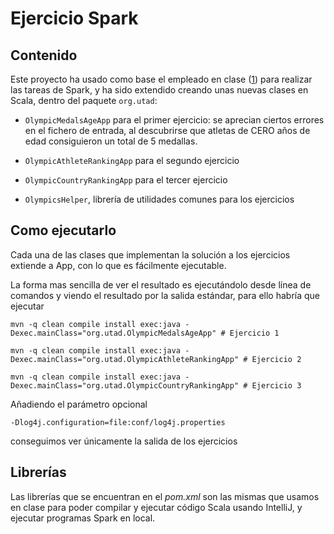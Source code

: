 Ejercicio Spark
===============

## Contenido

Este proyecto ha usado como base el empleado en clase ([1]) para realizar las tareas de Spark, y ha sido extendido creando
unas nuevas clases en Scala, dentro del paquete `org.utad`:

+ `OlympicMedalsAgeApp` para el primer ejercicio: se aprecian ciertos errores en el fichero de entrada, al descubrirse
que atletas de CERO años de edad consiguieron un total de 5 medallas.

* `OlympicAthleteRankingApp` para el segundo ejercicio

* `OlympicCountryRankingApp` para el tercer ejercicio

* `OlympicsHelper`, librería de utilidades comunes para los ejercicios


## Como ejecutarlo

Cada una de las clases que implementan la solución a los ejercicios extiende a App, con lo que es fácilmente ejecutable.

La forma mas sencilla de ver el resultado es ejecutándolo desde línea de comandos y viendo el resultado por
la salida estándar, para ello habría que ejecutar

    mvn -q clean compile install exec:java -Dexec.mainClass="org.utad.OlympicMedalsAgeApp" # Ejercicio 1

    mvn -q clean compile install exec:java -Dexec.mainClass="org.utad.OlympicAthleteRankingApp" # Ejercicio 2

    mvn -q clean compile install exec:java -Dexec.mainClass="org.utad.OlympicCountryRankingApp" # Ejercicio 3

Añadiendo el parámetro opcional

    -Dlog4j.configuration=file:conf/log4j.properties

conseguimos ver únicamente la salida de los ejercicios

## Librerías

Las librerías que se encuentran en el *pom.xml* son las mismas que usamos en clase para poder compilar y ejecutar
código Scala usando IntelliJ, y ejecutar programas Spark en local.


[1]: https://github.com/aagea/spark-ejercicio "Ejercicio Spark"